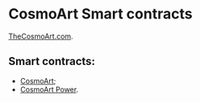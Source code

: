 # CosmoArt Smart contracts
[TheCosmoArt.com](https://thecosmodoodle.com/).


## Smart contracts:
- [CosmoArt](https://etherscan.io/token/0x01289F699Fb3fbFf7c94C597Fa784eb971d3fd5b);
- [CosmoArt Power](https://etherscan.io/token/0x0690554989758E50895C5E7bFE6184a02203Cbc6).

